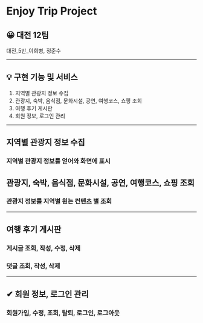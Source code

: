 # Enjoy Trip Project
## 😀 대전 12팀
대전_5반_이희병, 정준수

---
## 💡 구현 기능 및 서비스
1. 지역별 관광지 정보 수집
2. 관광지, 숙박, 음식점, 문화시설, 공연, 여행코스, 쇼핑 조회
3. 여행 후기 게시판
4. 회원 정보, 로그인 관리

---
## 지역별 관광지 정보 수집
### 지역별 관광지 정보를 얻어와 화면에 표시

## 관광지, 숙박, 음식점, 문화시설, 공연, 여행코스, 쇼핑 조회
### 관광지 정보를 지역별 원는 컨텐츠 별 조회

---
## 여행 후기 게시판
### 게시글 조회, 작성, 수정, 삭제

### 댓글 조회, 작성, 삭제

---
## ✔ 회원 정보, 로그인 관리
### 회원가입, 수정, 조회, 탈퇴, 로그인, 로그아웃
